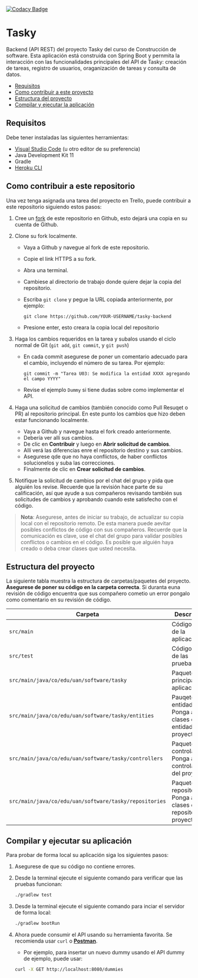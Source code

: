[![Codacy Badge](https://app.codacy.com/project/badge/Grade/9a79748fff724d02ba69da88b2af47a1)](https://www.codacy.com/gh/wjfatuan/tasky-backend/dashboard?utm_source=github.com&amp;utm_medium=referral&amp;utm_content=wjfatuan/tasky-backend&amp;utm_campaign=Badge_Grade)

# Tasky

Backend (API REST) del proyecto Tasky del curso de Construcción de software. Esta aplicación está construida con Spring Boot y pernmita la interacción con las funcionalidades principales del API de Tasky: creación de tareas, registro de usuarios, oraganización de tareas y consulta de datos.

- [Requisitos](#requisitos)
- [Como contribuir a este proyecto](#como-contribuir-a-este-repositorio)
- [Estructura del proyecto](#estructura-del-proyecto)
- [Compilar y ejecutar la aplicación](#compilar-y-ejecutar-su-aplicación)

## Requisitos

Debe tener instaladas las siguientes herramientas:

- [Visual Studio Code](https://code.visualstudio.com/) (u otro editor de su preferencia)
- Java Development Kit 11
- Gradle
- [Heroku CLI](https://devcenter.heroku.com/articles/heroku-cli)

## Como contribuir a este repositorio

Una vez tenga asignada una tarea del proyecto en Trello, puede contribuir a este repositorio siguiendo estos pasos:

1. Cree un [fork](https://docs.github.com/en/get-started/quickstart/fork-a-repo) de este repositorio en Github, esto dejará una copia en su cuenta de Github.

2. Clone su fork localmente.

   - Vaya a Github y navegue al fork de este repositorio.
   - Copie el link HTTPS a su fork.
   - Abra una terminal.
   - Cambiese al directorio de trabajo donde quiere dejar la copia del repositorio.
   - Escriba `git clone` y pegue la URL copiada anteriormente, por ejemplo:

     ```git
     git clone https://github.com/YOUR-USERNAME/tasky-backend
     ```

   - Presione enter, esto creara la copia local del repositorio

3. Haga los cambios requeridos en la tarea y subalos usando el ciclo normal de Git (`git add`, `git commit`, y `git push`)
    - En cada commit asegurese de poner un comentario adecuado para el cambio, incluyendo el número de su tarea. Por ejemplo:

      ```git
      git commit -m "Tarea U03: Se modifica la entidad XXXX agregando el campo YYYY"
      ```

    - Revise el ejemplo `Dummy` si tiene dudas sobre como implementar el API.

4. Haga una solicitud de cambios (también conocido como Pull Resuqet o PR) al repositorio principal. En este punto los cambios que hizo deben estar funcionando localmente.

   - Vaya a Github y navegue hasta el fork creado anteriormente.
   - Debería ver allí sus cambios.
   - De clic en **Contribuir** y luego en **Abrir solicitud de cambios**.
   - Allí verá las diferencias enre el repositorio destino y sus cambios.
   - Asegurese qde que no haya conflictos, de haber conflictos solucionelos y suba las correcciones.
   - Finalmente de clic en **Crear solicitud de cambios**.

5. Notifique la solicitud de cambios por el chat del grupo y pida que alguién los revise. Recuerde que la revisión hace parte de su calificación, así que ayude a sus compañeros revisando también sus solicitudes de cambios y aprobando cuando este satisfecho con el código.

> **Nota**: Asegurese, antes de iniciar su trabajo, de actualizar su copia local con el repositorio remoto. De esta manera puede aevitar posibles conflictos de código con sus compañeros. Recuerde que la comunicación es clave, use el chat del grupo para validar posibles conflictos o cambios en el código. Es posible que alguién haya creado o deba crear clases que usted necesita.

## Estructura del proyecto

La siguiente tabla muestra la estructura de carpetas/paquetes del proyecto. **Asegurese de poner su código en la carpeta correcta**. Si duranta euna revisión de código encuentra que sus compañero cometio un error pongalo como comentario en su revisión de código.

| Carpeta | Descripción |
|---------|-------------|
|`src/main`|Código fuente de la aplicación|
|`src/test`|Código fuente de las pruebas|
|`src/main/java/co/edu/uan/software/tasky`|Paquete principal de la aplicación|
|`src/main/java/co/edu/uan/software/tasky/entities`|Pauqete de entidades: Ponga acá las clases de entidad del proyecto|
|`src/main/java/co/edu/uan/software/tasky/controllers`|Paquete de controladores: Ponga acá los controladores del proyecto|
|`src/main/java/co/edu/uan/software/tasky/repositories`|Paquete de repositorios: Ponga acá las clases de repositorio del proyecto|

## Compilar y ejecutar su aplicación

Para probar de forma local su aplicación siga los siguientes pasos:

1. Asegurese de que su código no contiene errores.
2. Desde la terminal ejecute el siguiente comando para verificar que las pruebas funcionan:

   ```bash
   ./gradlew test
   ```

3. Desde la terminal ejecute el siguiente comando para inciar el servidor de forma local:

   ```bash
   ./gradlew bootRun
   ```

4. Ahora puede consumir el API usando su herramienta favorita. Se recomienda usar `curl` o **[Postman](https://www.postman.com/)**.
    - Por ejemplo, para insertar un nuevo dummy usando el API dummy de ejemplo, puede usar:

    ```bash
    curl -X GET http://localhost:8080/dummies
    ```
